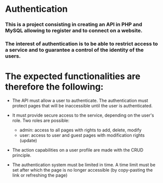 <!-- # Authentification

### C'est un projet consistant à créer une API en PHP et MySQL permettant de s'enregistrer et de se connecter sur un site internet.

### L’intérêt de l’authentification est de pouvoir restreindre l’accès à un service et de garantir un contrôle de l’identité des utilisateurs.

# Les fonctionnalités attendues sont donc les suivantes: 

* L’API doit permettre à un utilisateur de s’authentifier. L’authentification doit protéger des pages qui devront être inaccessibles tant que l’utilisateur n’est pas authentifié.
  
* Elle doit offrir un accès sécurisé au service, en fonction du rôle de l’utilisateur. 
  Deux rôles sont possibles:
  * admin: accès à toutes les pages avec droits d'ajout, suppression, modification
  * user: accès aux pages user avec droits de modification

* Les capacités d'actions sur un profil utilisateur sont fait avec le principe du CRUD.

* Le système d’authentification doit être limité dans le temps. Un délai doit être fixé au dela duquel la page n’est plus accessible (par copier-coller du lien ou rafraichissement de la page) -->
# Authentication

### This is a project consisting in creating an API in PHP and MySQL allowing to register and to connect on a website.

### The interest of authentication is to be able to restrict access to a service and to guarantee a control of the identity of the users.

# The expected functionalities are therefore the following: 

* The API must allow a user to authenticate. The authentication must protect pages that will be inaccessible until the user is authenticated.
  
* It must provide secure access to the service, depending on the user's role. 
  Two roles are possible:

  * admin: access to all pages with rights to add, delete, modify
  * user: access to user and guest pages with modification rights (update)

* The action capabilities on a user profile are made with the CRUD principle.

* The authentication system must be limited in time. A time limit must be set after which the page is no longer accessible (by copy-pasting the link or refreshing the page)
